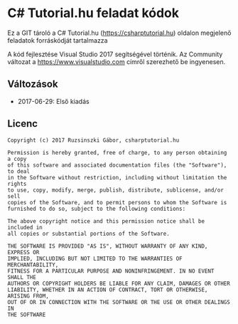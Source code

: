 # C# Tutorial.hu feladat kódok

Ez a GIT tároló a C# Tutorial.hu (https://csharptutorial.hu) oldalon megjelenő feladatok forráskódját tartalmazza

A kód fejlesztése Visual Studio 2017 segítségével történik. Az Community változat a https://www.visualstudio.com címről szerezhető be ingyenesen.

## Változások
* 2017-06-29: Első kiadás

## Licenc
```
Copyright (c) 2017 Ruzsinszki Gábor, csharptutorial.hu

Permission is hereby granted, free of charge, to any person obtaining a copy
of this software and associated documentation files (the "Software"), to deal
in the Software without restriction, including without limitation the rights
to use, copy, modify, merge, publish, distribute, sublicense, and/or sell
copies of the Software, and to permit persons to whom the Software is
furnished to do so, subject to the following conditions:

The above copyright notice and this permission notice shall be included in
all copies or substantial portions of the Software.

THE SOFTWARE IS PROVIDED "AS IS", WITHOUT WARRANTY OF ANY KIND, EXPRESS OR
IMPLIED, INCLUDING BUT NOT LIMITED TO THE WARRANTIES OF MERCHANTABILITY,
FITNESS FOR A PARTICULAR PURPOSE AND NONINFRINGEMENT. IN NO EVENT SHALL THE
AUTHORS OR COPYRIGHT HOLDERS BE LIABLE FOR ANY CLAIM, DAMAGES OR OTHER
LIABILITY, WHETHER IN AN ACTION OF CONTRACT, TORT OR OTHERWISE, ARISING FROM,
OUT OF OR IN CONNECTION WITH THE SOFTWARE OR THE USE OR OTHER DEALINGS IN
THE SOFTWARE
```